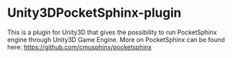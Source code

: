 # Unity3DPocketSphinx-plugin
This is a plugin for Unity3D that gives the possibility to run PocketSphinx engine through Unity3D Game Engine. More on PocketSphinx can be found here: https://github.com/cmusphinx/pocketsphinx
